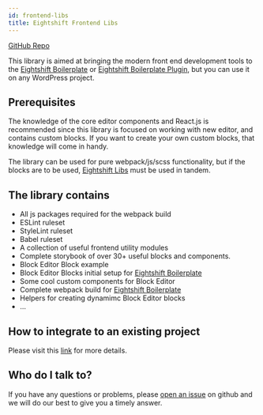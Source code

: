 ```yaml
---
id: frontend-libs
title: Eightshift Frontend Libs
---
```


[GitHub Repo](https://github.com/infinum/eightshift-frontend-libs)

This library is aimed at bringing the modern front end development tools to the [Eightshift Boilerplate](https://github.com/infinum/eightshift-boilerplate) or [Eightshift Boilerplate Plugin](https://github.com/infinum/eightshift-boilerplate-plugin), but you can use it on any WordPress project.

## Prerequisites

The knowledge of the core editor components and React.js is recommended since this library is focused on working with new editor, and contains custom blocks. If you want to create your own custom blocks, that knowledge will come in handy.

The library can be used for pure webpack/js/scss functionality, but if the blocks are to be used, [Eightshift Libs](https://github.com/infinum/eightshift-libs/) must be used in tandem.

## The library contains

- All js packages required for the webpack build
- ESLint ruleset
- StyleLint ruleset
- Babel ruleset
- A collection of useful frontend utility modules
- Complete storybook of over 30+ useful blocks and components.
- Block Editor Block example
- Block Editor Blocks initial setup for [Eightshift Boilerplate](https://github.com/infinum/eightshift-boilerplate)
- Some cool custom components for Block Editor
- Complete webpack build for [Eightshift Boilerplate](https://github.com/infinum/eightshift-boilerplate)
- Helpers for creating dynamimc Block Editor blocks
- ...

## How to integrate to an existing project

Please visit this [link](TODO) for more details.

## Who do I talk to?

If you have any questions or problems, please [open an issue](https://github.com/infinum/eightshift-frontend-libs/issues) on github and we will do our best to give you a timely answer.
